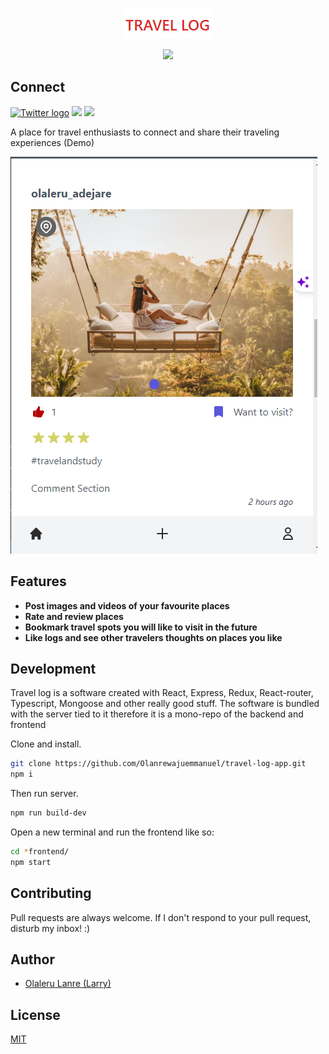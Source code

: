 <p align="center">
  <img src="./assets/travellog_logo.png">
</p>

<p align="center">
    <img src="https://img.shields.io/badge/License-MIT-blue.svg">
</p>

<p align="center">
<h2>Connect</h2>
<a href="https://twitter.com/lanre_olaleru"><img src="https://img.shields.io/badge/Twitter-%231DA1F2.svg?style=for-the-badge&logo=Twitter&logoColor=white" alt="Twitter logo" /></a>
<a href="mailto:olalerulanre@gmail.com"><img src="https://img.shields.io/badge/Gmail-D14836?style=for-the-badge&logo=gmail&logoColor=white" /></a>
<a href="https://www.linkedin.com/in/lanre-olaleru-79a12923a/"><img src="https://img.shields.io/badge/linkedin-%230077B5.svg?style=for-the-badge&logo=linkedin&logoColor=white" /></a>

</p>

<p align="left">A place for travel enthusiasts to connect and share their traveling experiences (Demo)</p>

![Screenshot](./assets/travellog.png)

## Features

- **Post images and videos of your favourite places**
- **Rate and review places**
- **Bookmark travel spots you will like to visit in the future**
- **Like logs and see other travelers thoughts on places you like**

## Development

Travel log is a software created with React, Express, Redux, React-router, Typescript, Mongoose and other really good stuff.
The software is bundled with the server tied to it therefore it is a mono-repo of the backend and frontend

Clone and install.

```bash
git clone https://github.com/Olanrewajuemmanuel/travel-log-app.git
npm i
```

Then run server.

```bash
npm run build-dev
```

Open a new terminal and run the frontend like so:

```bash
cd *frontend/
npm start
```

## Contributing

Pull requests are always welcome. If I don't respond to your pull request, disturb my inbox! :)

## Author

- [Olaleru Lanre (Larry)](https://github.com/Olanrewajuemmanuel)

## License

[MIT](https://choosealicense.com/licenses/mit/)
